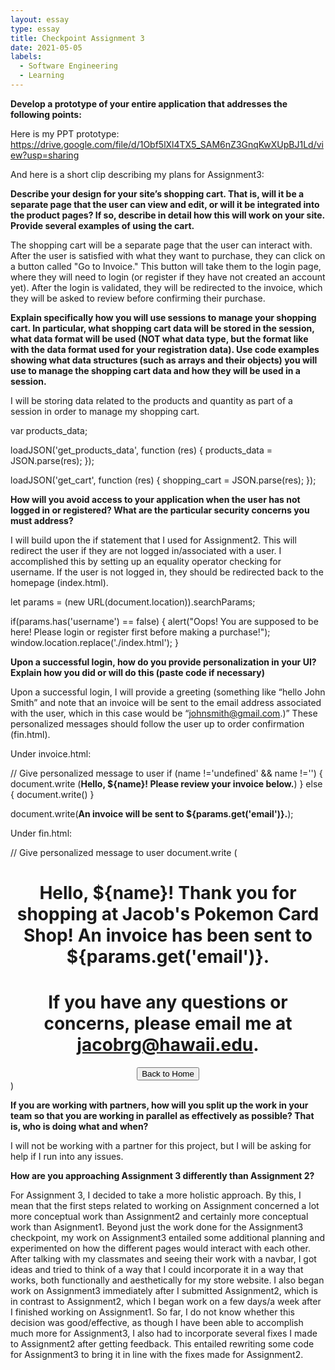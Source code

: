 ```yaml
---
layout: essay
type: essay
title: Checkpoint Assignment 3
date: 2021-05-05
labels:
  - Software Engineering
  - Learning
---
```


**Develop a prototype of your entire application that addresses the following points:**

Here is my PPT prototype: https://drive.google.com/file/d/1Obf5lXl4TX5_SAM6nZ3GnqKwXUpBJ1Ld/view?usp=sharing

And here is a short clip describing my plans for Assignment3:

**Describe your design for your site’s shopping cart. That is, will it be a separate page that the user can view and edit, or will it be integrated into the product pages? If so, describe in detail how this will work on your site. Provide several examples of using the cart.**

The shopping cart will be a separate page that the user can interact with. After the user is satisfied with what they want to purchase, they can click on a button called "Go to Invoice." This button will take them to the login page, where they will need to login (or register if they have not created an account yet). After the login is validated, they will be redirected to the invoice, which they will be asked to review before confirming their purchase.

**Explain specifically how you will use sessions to manage your shopping cart. In particular, what shopping cart data will be stored in the session, what data format will be used (NOT what data type, but the format like with the data format used for your registration data). Use code examples showing what data structures (such as arrays and their objects) you will use to manage the shopping cart data and how they will be used in a session.**

I will be storing data related to the products and quantity as part of a session in order to manage my shopping cart.

var products_data;

loadJSON('get_products_data', function (res) {
    products_data = JSON.parse(res);
});

loadJSON('get_cart', function (res) {
    shopping_cart = JSON.parse(res);
});

**How will you avoid access to your application when the user has not logged in or registered? What are the particular security concerns you must address?**

I will build upon the if statement that I used for Assignment2. This will redirect the user if they are not logged in/associated with a user. I accomplished this by setting up an equality operator checking for username. If the user is not logged in, they should be redirected back to the homepage (index.html).

let params = (new URL(document.location)).searchParams;

if(params.has('username') == false) {
    alert("Oops! You are supposed to be here! Please login or register first before making a purchase!");
    window.location.replace('./index.html');
}

**Upon a successful login, how do you provide personalization in your UI? Explain how you did or will do this (paste code if necessary)**

Upon a successful login, I will provide a greeting (something like “hello John Smith” and note that an invoice will be sent to the email address associated with the user, which in this case would be “johnsmith@gmail.com.)” These personalized messages should follow the user up to order confirmation (fin.html).

Under invoice.html:

//  Give personalized message to user
    if (name !='undefined' && name !='') {
        document.write (<b>Hello, ${name}! Please review your invoice below.</b>)
    }
    else {
      document.write()
    }

document.write(<b>An invoice will be sent to ${params.get('email')}.</b>);

Under fin.html:

//  Give personalized message to user
    document.write (
        <center>
        <p><h1><b>Hello, ${name}! Thank you for shopping at Jacob's Pokemon Card Shop! An invoice has been sent to ${params.get('email')}.</b></h1></p>
        <p><h1><b>If you have any questions or concerns, please email me at <a href = "mailto: jacobrg@hawaii.edu">jacobrg@hawaii.edu</a>.</b></h1></p>
        <input type="button" class="button" value="Back to Home" onclick="window.location.href = 'index.html';">
        </center>
    )

**If you are working with partners, how will you split up the work in your team so that you are working in parallel as effectively as possible? That is, who is doing what and when?**

I will not be working with a partner for this project, but I will be asking for help if I run into any issues.

**How are you approaching Assignment 3 differently than Assignment 2?**

For Assignment 3, I decided to take a more holistic approach. By this, I mean that the first steps related to working on Assignment concerned a lot more conceptual work than Assignment2 and certainly more conceptual work than Asignment1. Beyond just the work done for the Assignment3 checkpoint, my work on Assignment3 entailed some additional planning and experimented on how the different pages would interact with each other. After talking with my classmates and seeing their work with a navbar, I got ideas and tried to think of a way that I could incorporate it in a way that works, both functionally and aesthetically for my store website. I also began work on Assignment3 immediately after I submitted Assignment2, which is in contrast to Assignment2, which I began work on a few days/a week after I finished working on Assignment1. So far, I do not know whether this decision was good/effective, as though I have been able to accomplish much more for Assignment3, I also had to incorporate several fixes I made to Assignment2 after getting feedback. This entailed rewriting some code for Assignment3 to bring it in line with the fixes made for Assignment2.
